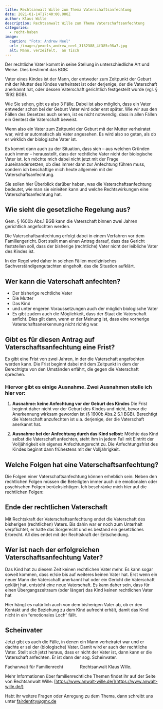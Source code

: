 ```yaml
---
title: Rechtsanwalt Wille zum Thema Vaterschaftsanfechtung
date: 2021-01-14T17:40:00.000Z
author: Klaus Wille
description: Rechtsanwalt Wille zum Thema Vaterschaftsanfechtung
categories:
  - recht-haben
image:
  caption: "Foto: Andrew Neel"
  url: /images/pexels_andrew_neel_3132388_4f385c98a7.jpg
  alt: Mann, verzeifelt,  an Tisch
---
```

Der rechtliche Vater kommt in seine Stellung in unterschiedliche Art und Weise. Dies bestimmt das BGB:

Vater eines Kindes ist der Mann, der entweder zum Zeitpunkt der Geburt mit der Mutter des Kindes verheiratet ist oder derjenige, der die Vaterschaft anerkannt hat, oder dessen Vaterschaft gerichtlich festgestellt wurde (vgl. § 1592 BGB).

Wie Sie sehen, gibt es also 3 Fälle. Dabei ist also möglich, dass ein Vater entweder schon bei der Geburt Vater wird oder erst später. Wie wir aus den Fällen des Gesetzes auch sehen, ist es nicht notwendig, dass in allen Fällen ein Gentest die Vaterschaft beweist.

Wenn also ein Vater zum Zeitpunkt der Geburt mit der Mutter verheiratet war, wird er automatisch als Vater angesehen. Es wird also so getan, als ob er wirklich der biologische Vater ist.

Es kommt dann auch zu der Situation, dass sich – aus welchen Gründen auch immer – herausstellt, dass der rechtliche Vater nicht der biologische Vater ist. Ich möchte mich dabei nicht jetzt mit der Frage auseinandersetzen, ob dies immer dann zur Anfechtung führen muss, sondern ich beschäftige mich heute allgemein mit der Vaterschaftsanfechtung.

Sie sollen hier Überblick darüber haben, was die Vaterschaftsanfechtung bedeutet, wie man sie einleiten kann und welche Rechtswirkungen eine Vaterschaftsanfechtung hat.

## Wie sieht die gesetzliche Regelung aus?

Gem. § 1600b Abs.1 BGB kann die Vaterschaft binnen zwei Jahren gerichtlich angefochten werden.

Die Vaterschaftsanfechtung erfolgt dabei in einem Verfahren vor dem Familiengericht. Dort stellt man einen Antrag darauf, dass das Gericht feststellen soll, dass der bisherige (rechtliche) Vater nicht der leibliche Vater des Kindes ist.

In der Regel wird daher in solchen Fällen medizinisches Sachverständigengutachten eingeholt, das die Situation aufklärt.

## Wer kann die Vaterschaft anfechten?

- Der bisherige rechtliche Vater
- Die Mutter
- Das Kind
- und unter engeren Voraussetzungen auch der möglich biologische Vater
- Es gibt zudem auch die Möglichkeit, dass der Staat die Vaterschaft anficht. Dies gilt dann, wenn er der Meinung ist, dass eine vorherige Vaterschaftsanerkennung nicht richtig war.

## Gibt es für diesen Antrag auf Vaterschaftsanfechtung eine Frist?
Es gibt eine Frist von zwei Jahren, in der die Vaterschaft angefochten werden kann. Die Frist beginnt dabei mit dem Zeitpunkt in dem der Berechtigte von den Umständen erfährt, die gegen die Vaterschaft sprechen.

### Hiervor gibt es einige Ausnahme. Zwei Ausnahmen stelle ich hier vor:

1. **Ausnahme: keine Anfechtung vor der Geburt des Kindes**
Die Frist beginnt daher nicht vor der Geburt des Kindes und nicht, bevor die Anerkennung wirksam geworden ist (§ 1600b Abs.2 S.1 BGB). Berechtigt die Vaterschaft anzufechten ist u.a. derjenige, der die Vaterschaft anerkannt hat.

2. **Ausnahme bei der Anfechtung durch das Kind selbst:**
Möchte das Kind selbst die Vaterschaft anfechten, steht ihm in jedem Fall mit Eintritt der Volljährigkeit ein eigenes Anfechtungsrecht zu. Die Anfechtungsfrist des Kindes beginnt dann frühestens mit der Volljährigkeit.

## Welche Folgen hat eine Vaterschaftsanfechtung?
Die Folgen einer Vaterschaftsanfechtung können erheblich sein. Neben den rechtlichen Folgen müssen die Beteiligten immer auch die emotionalen oder psychischen Folgen berücksichtigen. Ich beschränke mich hier auf die rechtlichen Folgen:

## Ende der rechtlichen Vaterschaft
Mit Rechtskraft der Vaterschaftsanfechtung endet die Vaterschaft des bisherigen (rechtlichen) Vaters. Bis dahin war er noch zum Unterhalt verpflichtet, er hatte das Sorgerecht und es bestand ein gesetzliches Erbrecht. All dies endet mit der Rechtskraft der Entscheidung.

## Wer ist nach der erfolgreichen Vaterschaftsanfechtung Vater?
Das Kind hat zu diesem Zeit keinen rechtlichen Vater mehr. Es kann sogar soweit kommen, dass er/sie bis auf weiteres keinen Vater hat. Erst wenn ein neuer Mann die Vaterschaft anerkannt hat oder ein Gericht die Vaterschaft geklärt hat, entsteht eine neue Vaterschaft. Es kann daher sein, dass für einen Übergangszeitraum (oder länger) das Kind keinen rechtlichen Vater hat

Hier hängt es natürlich auch von dem bisherigen Vater ab, ob er den Kontakt und die Beziehung zu dem Kind aufrecht erhält, damit das Kind nicht in ein “emotionales Loch” fällt.

## Scheinvater
Jetzt gibt es auch die Fälle, in denen ein Mann verheiratet war und er dachte er sei der (biologische) Vater. Damit wird er auch der rechtliche Vater. Stellt sich jetzt heraus, dass er nicht der Vater ist, dann kann er die Vaterschaft anfechten. Er ist dann der sog. Scheinvater.

Fachanwalt für Familienrecht⠀⠀⠀⠀⠀
Rechtsanwalt Klaus Wille.

Mehr Informationen über familienrechtliche Themen findet ihr auf der Seite von Rechtsanwalt Wille: [https://www.anwalt-wille.de/](https://www.anwalt-wille.de/)

Habt ihr weitere Fragen oder Anregung zu dem Thema, dann schreibt uns unter fairdentity@gmx.de

